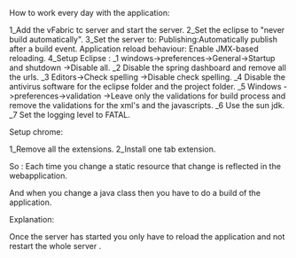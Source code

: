 How to work every day with the application:

1_Add the vFabric tc server and start the server.
2_Set the eclipse to "never build automatically".
3_Set the server to:
Publishing:Automatically publish after a build event.
Application reload behaviour: Enable JMX-based reloading.
4_Setup Eclipse :
_1 windows->preferences->General->Startup and shutdown ->Disable all.
_2 Disable the spring dashboard and remove all the urls.
_3 Editors->Check spelling ->Disable check spelling.
_4 Disable the antivirus software for the eclipse folder and the project folder.
_5 Windows ->preferences->validation ->Leave only the validations for 
build process and remove the validations for the xml's and the javascripts.
_6 Use the sun jdk.
_7 Set the logging level to FATAL.

Setup chrome:

1_Remove all the extensions.
2_Install one tab extension.

So :
Each time you change a static resource that change is reflected in the 
webapplication.

And when you change a java class then you have to do a build of the application.

Explanation:

Once the server has started you only have to reload the application and 
not restart the whole server .

